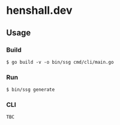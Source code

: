 # henshall.dev

## Usage
### Build
    $ go build -v -o bin/ssg cmd/cli/main.go
### Run
    $ bin/ssg generate
### CLI
    TBC
